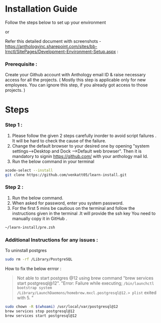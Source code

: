 # Installation Guide

Follow the steps below to set up your environment 

or 

Refer this detailed document with screenshots - https://anthologyinc.sharepoint.com/sites/bb-lrnctl/SitePages/Development-Environment-Setup.aspx :

### Prerequisite :

Create your Github account with Anthology email ID & raise necessary access for all the projects.
( Mostly this step is applicable only for new employees. You can ignore this step, if you already got access to those projects. )

# Steps 

### Step 1 :
1. Please follow the given 2 steps carefully inorder to avoid script failures . It will be hard to check the cause of the failure.
3. Change the default browser to your desired one by opening "system settings-->Desktop and Dock -->Default web browser". Then it is mandatory to signin https://github.com/ with your anthology mail Id.
4. Run the below command in your terminal

```bash {"id":"01J08ZGVVGPEX3SFP2YEYH21CW"}
xcode-select --install
git clone https://github.com/venkatt05/learn-install.git
```

### Step 2 :

1. Run the below command.
2. When asked for password, enter you system password.
3. For the first 5 mins be cautious on the terminal and follow the instructions given in the terminal .It will provide the ssh key You need to manually copy it in GitHub .

```bash {"id":"01J08ZGVVGPEX3SFP2YH80NTT0"}
~/learn-install/pre.zsh
```

### Additional Instructions for any issues :

To uninstall postgres

```bash {"id":"01J08ZGVVGPEX3SFP2YPRSZV0T"}
sudo rm -rf /Library/PostgreSQL
```

How to fix the below errror :

> Not able to start postgres @12 using brew command "brew services start postgresql@12".
> "Error: Failure while executing; `/bin/launchctl bootstrap system /Library/LaunchDaemons/homebrew.mxcl.postgresql@12.> plist` exited with 5. "

```bash {"id":"01J08ZGVVGPEX3SFP2YPT91Q9Z"}
sudo chown -R $(whoami) /usr/local/var/postgresql@12
brew services stop postgresql@12
brew services start postgresql@12
```
